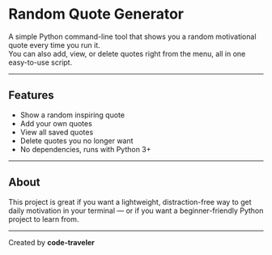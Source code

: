 # Random Quote Generator

A simple Python command-line tool that shows you a random motivational quote every time you run it.  
You can also add, view, or delete quotes right from the menu, all in one easy-to-use script.

---

## Features

- Show a random inspiring quote  
- Add your own quotes  
- View all saved quotes  
- Delete quotes you no longer want  
- No dependencies, runs with Python 3+
---

## About

This project is great if you want a lightweight, distraction-free way to get daily motivation in your terminal — or if you want a beginner-friendly Python project to learn from.

---

Created by **code-traveler**
